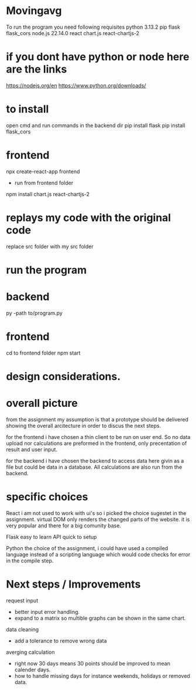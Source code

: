 # Movingavg
To run the program you need following requisites
python 3.13.2
pip
flask
flask_cors
node.js 22.14.0 
react 
chart.js
react-chartjs-2

 
# if you dont have python or node here are the links
https://nodejs.org/en
https://www.python.org/downloads/

# to install
open cmd and run commands in the backend dir
pip install flask
pip install flask_cors

# frontend
npx create-react-app frontend

- run from frontend folder

npm install chart.js react-chartjs-2

# replays my code with the original code 
replace src folder with my src folder 

# run the program 
# backend
py -path to/program.py

# frontend
cd to frontend folder
npm start


# design considerations.

# overall picture 
from the assignment my assumption is that a prototype should be delivered showing the overall arcitecture in order to discus the next steps.

for the frontend i have chosen a thin client to be run on user end. So no data upload nor calculations are preformed in the frontend, only precentation of result and user input.

for the backend i have chosen the backend to access data here givin as a file but could be data in a database. All calculations are also run from the backend.

# specific choices 
React 
i am not used to work with ui's so i picked the choice sugestet in the assignment.
virtual DOM only renders the changed parts of the website.
it is very popular and there for a big comunity base.

Flask
easy to learn API
quick to setup

Python
the choice of the assignment, i could have used a compiled language instead of a scripting language which would code checks for error in the compile step.

# Next steps / Improvements 
request input
- better input error handling.
- expand to a matrix so multible graphs can be shown in the same chart.

data cleaning
- add a tolerance to remove wrong data 

averging calculation
- right now 30 days means 30 points should be improved to mean calender days.
- how to handle missing days for instance weekends, holidays or removed data.
